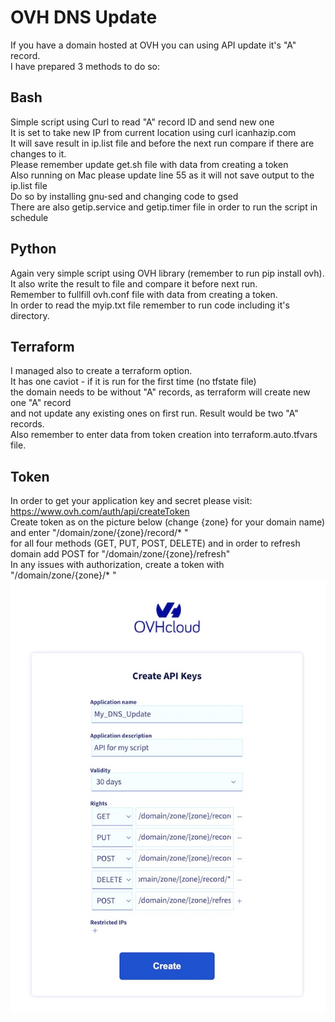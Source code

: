 # OVH DNS Update
If you have a domain hosted at OVH you can using API update it's "A" record. <br>
I have prepared 3 methods to do so: <br>

## Bash
Simple script using Curl to read "A" record ID and send new one <br>
It is set to take new IP from current location using curl icanhazip.com <br>
It will save result in ip.list file and before the next run compare if there are changes to it. <br>
Please remember update get.sh file with data from creating a token<br>
Also running on Mac please update line 55 as it will not save output to the ip.list file <br>
Do so by installing gnu-sed and changing code to gsed <br>
There are also getip.service and getip.timer file in order to run the script in schedule <br>
## Python
Again very simple script using OVH library (remember to run pip install ovh). <br>
It also write the result to file and compare it before next run. <br>
Remember to fullfill ovh.conf file with data from creating a token. <br>
In order to read the myip.txt file remember to run code including it's directory. <br>
## Terraform
I managed also to create a terraform option. <br>
It has one caviot - if it is run for the first time (no tfstate file) <br>
the domain needs to be without "A" records, as terraform will create new one "A" record <br> and not update any existing ones on first run. Result would be two "A" records. <br>
Also remember to enter data from token creation into terraform.auto.tfvars file.<br>

## Token
In order to get your application key and secret please visit: https://www.ovh.com/auth/api/createToken <br>
Create token as on the picture below (change {zone} for your domain name) and enter "/domain/zone/{zone}/record/* " <br>
for all four methods (GET, PUT, POST, DELETE) and in order to refresh domain add POST for "/domain/zone/{zone}/refresh" <br>
In any issues with authorization, create a token with "/domain/zone/{zone}/* "
![Token image](token.jpg "Token")
